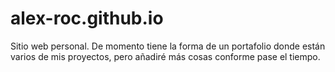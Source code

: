 # alex-roc.github.io

Sitio web personal. De momento tiene la forma de un portafolio donde están varios de mis proyectos, pero añadiré más cosas conforme pase el tiempo.  
